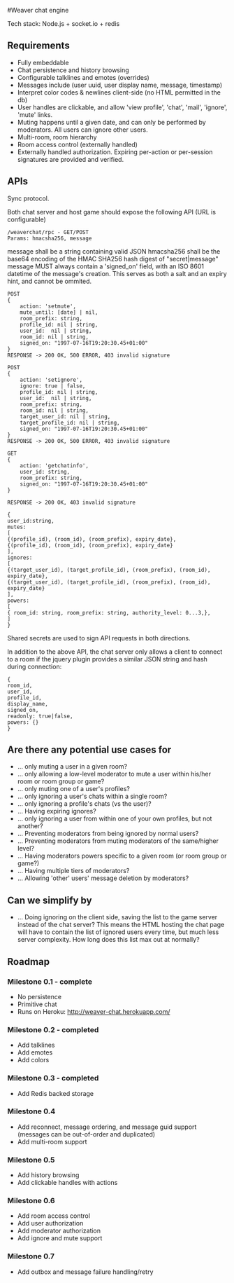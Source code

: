 #Weaver chat engine

Tech stack: Node.js + socket.io + redis

## Requirements

* Fully embeddable
* Chat persistence and history browsing
* Configurable talklines and emotes (overrides)
* Messages include (user uuid, user display name, message, timestamp)
* Interpret color codes & newlines client-side (no HTML permitted in the db)  
* User handles are clickable, and allow 'view profile', 'chat', 'mail', 'ignore', 'mute' links.
* Muting happens until a given date, and can only be performed by moderators. All users can ignore other users.
* Multi-room, room hierarchy
* Room access control (externally handled)
* Externally handled authorization. Expiring per-action or per-session signatures are provided and verified. 

## APIs

Sync protocol. 

Both chat server and host game should expose the following API (URL is configurable)

```
/weaverchat/rpc - GET/POST
Params: hmacsha256, message
```

message shall be a string containing valid JSON
hmacsha256 shall be the base64 encoding of the HMAC SHA256 hash digest of "secret|message"
message MUST always contain a 'signed_on' field, with an ISO 8601 datetime of the message's creation. This serves as both a salt and an expiry hint, and cannot be ommited.

```
POST
{
	action: 'setmute',
	mute_until: [date] | nil,
	room_prefix: string,
	profile_id: nil | string,
	user_id:  nil | string,
	room_id: nil | string,
	signed_on: "1997-07-16T19:20:30.45+01:00"
}
RESPONSE -> 200 OK, 500 ERROR, 403 invalid signature

POST
{
	action: 'setignore',
	ignore: true | false,
	profile_id: nil | string,
	user_id:  nil | string,
	room_prefix: string,
	room_id: nil | string,
	target_user_id: nil | string,
	target_profile_id: nil | string,
	signed_on: "1997-07-16T19:20:30.45+01:00"
}
RESPONSE -> 200 OK, 500 ERROR, 403 invalid signature

GET
{
	action: 'getchatinfo',
	user_id: string,
	room_prefix: string,
	signed_on: "1997-07-16T19:20:30.45+01:00"
}

RESPONSE -> 200 OK, 403 invalid signature

{
user_id:string,
mutes: 
[ 
{(profile_id), (room_id), (room_prefix), expiry_date},
{(profile_id), (room_id), (room_prefix), expiry_date}
],
ignores:
[
{(target_user_id), (target_profile_id), (room_prefix), (room_id), expiry_date},
{(target_user_id), (target_profile_id), (room_prefix), (room_id), expiry_date}
],
powers: 
[
{ room_id: string, room_prefix: string, authority_level: 0...3,},
]
}
```
Shared secrets are used to sign API requests in both directions.

In addition to the above API, the chat server only allows a client to connect to a room if the jquery plugin provides a similar JSON string and hash during connection:

```
{
room_id,
user_id,
profile_id,
display_name,
signed_on,
readonly: true|false,
powers: {} 
}
```

## Are there any potential use cases for

* ...  only muting a user in a given room?
* ...  only allowing a low-level moderator to mute a user within his/her room or room group or game?
* ...  only muting one of a user's profiles?
* ...  only ignoring a user's chats within a single room?
* ...  only ignoring a profile's chats (vs the user)?
* ...  Having expiring ignores?
* ...  only ignoring a user from within one of your own profiles, but not another?
* ...  Preventing moderators from being ignored by normal users?
* ...  Preventing moderators from muting moderators of the same/higher level?
* ...  Having moderators powers specific to a given room (or room group or game?)
* ...  Having multiple tiers of moderators? 
* ...  Allowing 'other' users' message deletion by moderators?

## Can we simplify by

* ... Doing ignoring on the client side, saving the list to the game server instead of the chat server? This means the HTML hosting the chat page will have to contain the list of ignored users every time, but much less server complexity. How long does this list max out at normally?

## Roadmap

### Milestone 0.1 - complete

* No persistence
* Primitive chat
* Runs on Heroku: http://weaver-chat.herokuapp.com/

### Milestone 0.2 - completed

* Add talklines
* Add emotes
* Add colors

### Milestone 0.3 - completed

* Add Redis backed storage 

### Milestone 0.4

* Add reconnect, message ordering, and message guid support (messages can be out-of-order and duplicated)
* Add multi-room support

### Milestone 0.5

* Add history browsing
* Add clickable handles with actions

### Milestone 0.6

* Add room access control
* Add user authorization
* Add moderator authorization
* Add ignore and mute support

### Milestone 0.7

* Add outbox and message failure handling/retry

